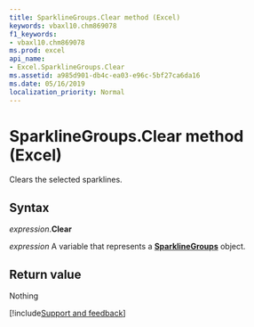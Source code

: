```yaml
---
title: SparklineGroups.Clear method (Excel)
keywords: vbaxl10.chm869078
f1_keywords:
- vbaxl10.chm869078
ms.prod: excel
api_name:
- Excel.SparklineGroups.Clear
ms.assetid: a985d901-db4c-ea03-e96c-5bf27ca6da16
ms.date: 05/16/2019
localization_priority: Normal
---
```



# SparklineGroups.Clear method (Excel)

Clears the selected sparklines.


## Syntax

_expression_.**Clear**

_expression_ A variable that represents a **[SparklineGroups](Excel.SparklineGroups.md)** object.


## Return value

Nothing




[!include[Support and feedback](~/includes/feedback-boilerplate.md)]